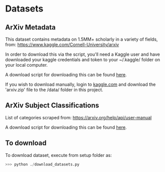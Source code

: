 # Datasets


## ArXiv Metadata

This dataset contains metadata on 1.5MM+ scholarly in a variety of fields, from: https://www.kaggle.com/Cornell-University/arxiv

In order to download this via the script, you'll need a Kaggle user and have downloaded your kaggle credentials and token to your ~/.kaggle/ folder on your local computer.

A download script for downloading this can be found [here](./../setup/datasets/kaggle.py).

If you wish to download manually, login to [kaggle.com](https://www.kaggle.com) and download the 'arxiv.zip' file to the /data/ folder in this project.


## ArXiv Subject Classifications

List of categories scraped from: https://arxiv.org/help/api/user-manual

A download script for downloading this can be found [here](./../setup/datasets/classifications.py).


## **To download**

To download dataset, execute from setup folder as:

```python
>>> python ./download_datasets.py
```

